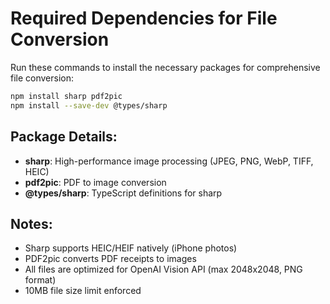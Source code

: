 # Required Dependencies for File Conversion

Run these commands to install the necessary packages for comprehensive file conversion:

```bash
npm install sharp pdf2pic
npm install --save-dev @types/sharp
```

## Package Details:

- **sharp**: High-performance image processing (JPEG, PNG, WebP, TIFF, HEIC)
- **pdf2pic**: PDF to image conversion 
- **@types/sharp**: TypeScript definitions for sharp

## Notes:
- Sharp supports HEIC/HEIF natively (iPhone photos)
- PDF2pic converts PDF receipts to images
- All files are optimized for OpenAI Vision API (max 2048x2048, PNG format)
- 10MB file size limit enforced
